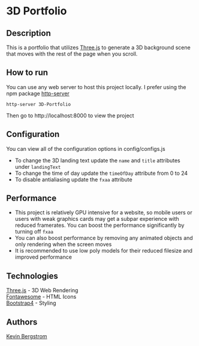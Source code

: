 # 3D Portfolio

## Description
This is a portfolio that utilizes [Three.js](https://threejs.org/) to generate a 3D background scene that moves with the rest of the page when you scroll.

## How to run
You can use any web server to host this project locally. I prefer using the npm package [http-server](https://www.npmjs.com/package/http-server)
```
http-server 3D-Portfolio
```
Then go to http://localhost:8000 to view the project

## Configuration
You can view all of the configuration options in config/configs.js
* To change the 3D landing text update the `name` and `title` attributes under `landingText`
* To change the time of day update the `timeOfDay` attribute from 0 to 24
* To disable antialiasing update the `fxaa` attribute

## Performance
* This project is relatively GPU intensive for a website, so mobile users or users with weak graphics cards may get a subpar experience with reduced framerates. You can boost the performance significantly by turning off `fxaa`
* You can also boost performance by removing any animated objects and only rendering when the screen moves
* It is recommended to use low poly models for their reduced filesize and improved performance

## Technologies
[Three.js](https://threejs.org/) - 3D Web Rendering  
[Fontawesome](https://fontawesome.com/) - HTML Icons  
[Bootstrap4](https://getbootstrap.com/) - Styling  

## Authors
[Kevin Bergstrom](https://github.com/kevbergstrom)
